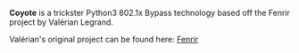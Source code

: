 
**Coyote** is a trickster Python3 802.1x Bypass technology based off the Fenrir project by Valérian Legrand.

Valérian's original project can be found here: [Fenrir](https://github.com/Orange-Cyberdefense/fenrir-ocd)
